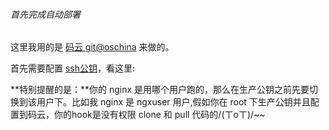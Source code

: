 ###### 首先完成自动部署

这里我用的是 [码云 git@oschina](http://git.oschina.net/) 来做的。

首先需要配置 [ssh公钥](http://git.mydoc.io/?t=180845)，看这里:

**特别提醒的是：**你的 nginx 是用哪个用户跑的，那么在生产公钥之前先要切换到该用户下。比如我 nginx 是 ngxuser 用户,假如你在 root 下生产公钥并且配置到码云，你的hook是没有权限 clone 和 pull 代码的/(ㄒoㄒ)/~~